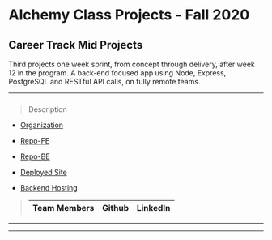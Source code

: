 # Alchemy Class Projects - Fall 2020

## Career Track Mid Projects
Third projects one week sprint, from concept through delivery, after week 12 in the program.  A back-end focused app using Node, Express, PostgreSQL and RESTful API calls, on fully remote teams.
___

 ### 

> Description 
>>

* [Organization](https://github.com/Hexa-P)

* [Repo-FE](https://github.com/Hexa-P/hexa-p-front-end)

* [Repo-BE](https://github.com/Hexa-P/hexa-p-back-end)

* [Deployed Site](https://sharp-agnesi-8efe29.netlify.app/)

* [Backend Hosting](https://serene-temple-06405.herokuapp.com/)

>
>| Team Members  | Github  | LinkedIn  |
>|---|---|---|


___
___
